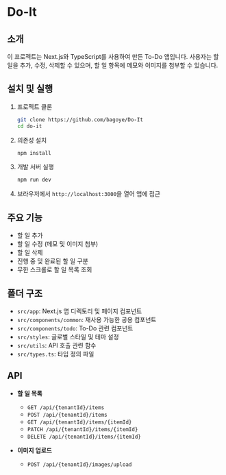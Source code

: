 # Do-It

## 소개
이 프로젝트는 Next.js와 TypeScript를 사용하여 만든 To-Do 앱입니다. 사용자는 할 일을 추가, 수정, 삭제할 수 있으며, 할 일 항목에 메모와 이미지를 첨부할 수 있습니다.

## 설치 및 실행

1. 프로젝트 클론
    ```sh
    git clone https://github.com/bagoye/Do-It
    cd do-it
    ```

2. 의존성 설치
    ```sh
    npm install
    ```

3. 개발 서버 실행
    ```sh
    npm run dev
    ```

4. 브라우저에서 `http://localhost:3000`을 열어 앱에 접근

## 주요 기능

- 할 일 추가
- 할 일 수정 (메모 및 이미지 첨부)
- 할 일 삭제
- 진행 중 및 완료된 할 일 구분
- 무한 스크롤로 할 일 목록 조회

## 폴더 구조

- `src/app`: Next.js 앱 디렉토리 및 페이지 컴포넌트
- `src/components/common`: 재사용 가능한 공용 컴포넌트
- `src/components/todo`: To-Do 관련 컴포넌트
- `src/styles`: 글로벌 스타일 및 테마 설정
- `src/utils`: API 호출 관련 함수
- `src/types.ts`: 타입 정의 파일

## API

- **할 일 목록**
  - `GET /api/{tenantId}/items`
  - `POST /api/{tenantId}/items`
  - `GET /api/{tenantId}/items/{itemId}`
  - `PATCH /api/{tenantId}/items/{itemId}`
  - `DELETE /api/{tenantId}/items/{itemId}`

- **이미지 업로드**
  - `POST /api/{tenantId}/images/upload`
